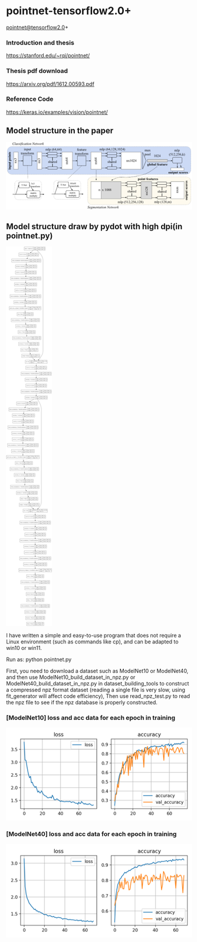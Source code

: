 # pointnet-tensorflow2.0+

pointnet@tensorflow2.0+

### Introduction and thesis

https://stanford.edu/~rqi/pointnet/

### Thesis pdf download

https://arxiv.org/pdf/1612.00593.pdf

### Reference Code

https://keras.io/examples/vision/pointnet/

## Model structure in the paper

![pointnet_paper](https://github.com/iubizi/pointnet-tensorflow2.0/blob/main/pointnet_paper.png)

## Model structure draw by pydot with high dpi(in pointnet.py)

![pointnet_pydot](https://github.com/iubizi/pointnet-tensorflow2.0/blob/main/pointnet_pydot.png)

I have written a simple and easy-to-use program that does not require a Linux environment (such as commands like cp), and can be adapted to win10 or win11.

Run as: python pointnet.py

First, you need to download a dataset such as ModelNet10 or ModelNet40, and then use ModelNet10_build_dataset_in_npz.py or ModelNet40_build_dataset_in_npz.py in dataset_building_tools to construct a compressed npz format dataset (reading a single file is very slow, using fit_generator will affect code efficiency), Then use read_npz_test.py to read the npz file to see if the npz database is properly constructed.

### [ModelNet10] loss and acc data for each epoch in training

![ModelNet10](https://github.com/iubizi/pointnet-tensorflow2.0/blob/main/ModelNet10_result/visualization%40ModelNet10.png)

### [ModelNet40] loss and acc data for each epoch in training

![ModelNet40](https://github.com/iubizi/pointnet-tensorflow2.0/blob/main/ModelNet40_result/visualization%40ModelNet40.png)
